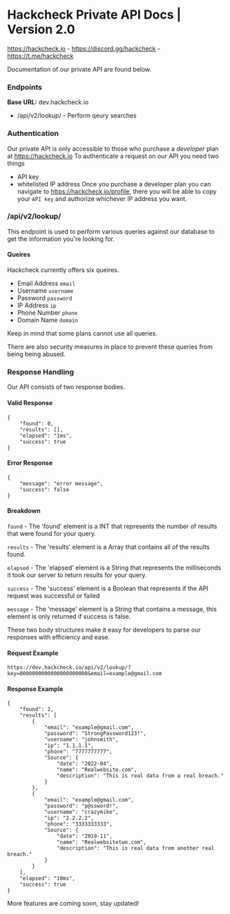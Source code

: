 # Hackcheck Private API Docs | Version 2.0
https://hackcheck.io - https://discord.gg/hackcheck - https://t.me/hackcheck

Documentation of our private API are found below.


### Endpoints
**Base URL:** dev.hackcheck.io
* /api/v2/lookup/ - Perform qeury searches 

### Authentication
Our private API is only accessible to those who purchase a _developer_ plan at https://hackcheck.io
To authenticate a request on our API you need two things
- API key
- whitelisted IP address
Once you purchase a developer plan you can navigate to https://hackcheck.io/profile, there you will be able to copy your `API key` and authorize whichever IP address you want.

### /api/v2/lookup/
This endpoint is used to perform various queries against our database to get the information you're looking for.

#### Queires
Hackcheck currently offers six  queires.
- Email Address `email`
- Username      `username`
- Password      `password`
- IP Address    `ip`
- Phone Number  `phone`
- Domain Name   `domain`

Keep in mind that some plans cannot use all queries. 

There are also security measures in place to prevent these queries from being being abused.

### Response Handling
Our API consists of two response bodies.
#### Valid Response
```
{
    "found": 0,
    "results": [],
    "elapsed": "1ms",
    "success": true
}
```
#### Error Response
```
{
    "message": "error message",
    "success": false
}
```
#### Breakdown
`found` - The 'found' element is a INT that represents the number of results that were found for your query.

`results` - The 'results' element is a Array that contains all of the results found.

`elapsed` - The 'elapsed' element is a String that represents the milliseconds it took our server to return results for your query.

`success` - The 'success' element is a Boolean that represents if the API request was successful or failed

`message` - The 'message' element is a String that contains a message, this element is only returned if success is false.

These two body structures make it easy for developers to parse our responses with efficiency and ease. 


#### Request Example
```
https://dev.hackcheck.io/api/v2/lookup/?key=0000000000000000000000&email=example@gmail.com
```
#### Response Example
```
{
    "found": 2,
    "results": [
        {
            "email": "example@gmail.com",
            "password": "StrongPassword123!",
            "username": "johnsmith",
            "ip": "1.1.1.1",
            "phone": "7777777777",
            "Source": {
                "date": "2022-04",
                "name": "Realwebsite.com",
                "description": "This is real data from a real breach."
            }
        },
        {
            "email": "example@gmail.com",
            "password": "p@ssword!",
            "username": "crazymike",
            "ip": "2.2.2.2",
            "phone": "3333333333",
            "Source": {
                "date": "2019-11",
                "name": "Realwebsitetwo.com",
                "description": "This is real data from another real breach."
            }
        }
    ],
    "elapsed": "10ms",
    "success": true
}
```

More features are coming soon, stay updated!
